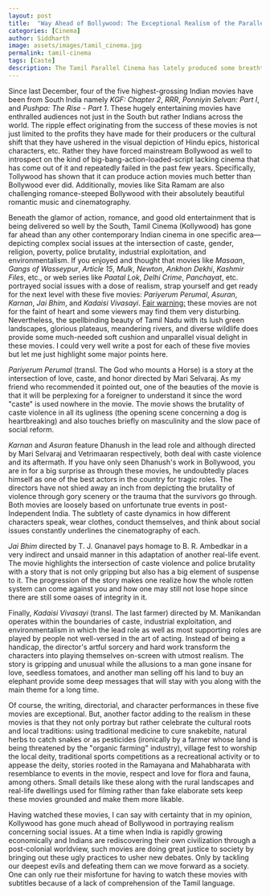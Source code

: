 ```yaml
---
layout: post
title:  "Way Ahead of Bollywood: The Exceptional Realism of the Parallel Tamil Cinema Tackling Social Issues"
categories: [Cinema]
author: Siddharth
image: assets/images/tamil_cinema.jpg
permalink: tamil-cinema
tags: [Caste]
description: The Tamil Parallel Cinema has lately produced some breathtaking movies on social issues.
---
```

Since last December, four of the five highest-grossing Indian movies have been from South India namely <i>KGF: Chapter 2</i>, <i>RRR</i>,  <i>Ponniyin Selvan: Part I</i>, and <i>Pushpa: The Rise - Part 1</i>. These hugely entertaining movies have enthralled audiences not just in the South but rather Indians across the world. The ripple effect originating from the success of these movies is not just limited to the profits they have made for their producers or the cultural shift that they have ushered in the visual depiction of Hindu epics, historical characters, etc. Rather they have forced mainstream Bollywood as well to introspect on the kind of big-bang-action-loaded-script lacking cinema that has come out of it and repeatedly failed in the past few years. Specifically, Tollywood has shown that it can produce action movies much better than Bollywood ever did. Additionally, movies like Sita Ramam are also challenging romance-steeped Bollywood with their absolutely beautiful romantic music and cinematography. 

Beneath the glamor of action, romance, and good old entertainment that is being delivered so well by the South, Tamil Cinema (Kollywood) has gone far ahead than any other contemporary Indian cinema in one specific area—depicting complex social issues at the intersection of caste, gender, religion, poverty, police brutality, industrial exploitation, and environmentalism. If you enjoyed and thought that movies like <i>Masaan</i>, <i>Gangs of Wasseypur</i>, <i>Article 15</i>, <i>Mulk</i>, <i>Newton</i>, <i>Ankhon Dekhi</i>, <i>Kashmir Files</i>, etc., or web series like <i>Paatal Lok</i>, <i>Delhi Crime</i>, <i>Panchayat</i>, etc. portrayed social issues with a dose of realism, strap yourself and get ready for the next level with these five movies: <i>Pariyerum Perumal</i>, <i>Asuran</i>, <i>Karnan</i>, <i>Jai Bhim</i>, and <i>Kadaisi Vivasayi</i>. <u>Fair warning:</u> these movies are not for the faint of heart and some viewers may find them very disturbing. Nevertheless, the spellbinding beauty of Tamil Nadu with its lush green landscapes, glorious plateaus, meandering rivers, and diverse wildlife does provide some much-needed soft cushion and unparallel visual delight in these movies. I could very well write a post for each of these five movies but let me just highlight some major points here.

<i>Pariyerum Perumal</i> (transl. The God who mounts a Horse) is a story at the intersection of love, caste, and honor directed by Mari Selvaraj. As my friend who recommended it pointed out, one of the beauties of the movie is that it will be perplexing for a foreigner to understand it since the word "caste" is used nowhere in the movie. The movie shows the brutality of caste violence in all its ugliness (the opening scene concerning a dog is heartbreaking) and also touches briefly on masculinity and the slow pace of social reform.

<i>Karnan</i> and <i>Asuran</i> feature Dhanush in the lead role and although directed by Mari Selvaraj and Vetrimaaran respectively, both deal with caste violence and its aftermath. If you have only seen Dhanush's work in Bollywood, you are in for a big surprise as through these movies, he undoubtedly places himself as one of the best actors in the country for tragic roles. The directors have not shied away an inch from depicting the brutality of violence through gory scenery or the trauma that the survivors go through. Both movies are loosely based on unfortunate true events in post-Independent India. The subtlety of caste dynamics in how different characters speak, wear clothes, conduct themselves, and think about social issues constantly underlines the cinematography of each.

<i>Jai Bhim</i> directed by T. J. Gnanavel pays homage to B. R. Ambedkar in a very indirect and unsaid manner in this adaptation of another real-life event. The movie highlights the intersection of caste violence and police brutality with a story that is not only gripping but also has a big element of suspense to it. The progression of the story makes one realize how the whole rotten system can come against you and how one may still not lose hope since there are still some oases of integrity in it.

Finally, <i>Kadaisi Vivasayi</i> (transl. The last farmer) directed by M. Manikandan operates within the boundaries of caste, industrial exploitation, and environmentalism in which the lead role as well as most supporting roles are played by people not well-versed in the art of acting. Instead of being a handicap, the director's artful sorcery and hard work transform the characters into playing themselves on-screen with utmost realism. The story is gripping and unusual while the allusions to a man gone insane for love, seedless tomatoes, and another man selling off his land to buy an elephant provide some deep messages that will stay with you along with the main theme for a long time.

Of course, the writing, directorial, and character performances in these five movies are exceptional. But, another factor adding to the realism in these movies is that they not only portray but rather celebrate the cultural roots and local traditions: using traditional medicine to cure snakebite, natural herbs to catch snakes or as pesticides (ironically by a farmer whose land is being threatened by the "organic farming" industry), village fest to worship the local deity, traditional sports competitions as a recreational activity or to appease the deity, stories rooted in the Ramayana and Mahabharata with resemblance to events in the movie, respect and love for flora and fauna, among others. Small details like these along with the rural landscapes and real-life dwellings used for filming rather than fake elaborate sets keep these movies grounded and make them more likable.

Having watched these movies, I can say with certainty that in my opinion, Kollywood has gone much ahead of Bollywood in portraying realism concerning social issues. At a time when India is rapidly growing economically and Indians are rediscovering their own civilization through a post-colonial worldview, such movies are doing great justice to society by bringing out these ugly practices to usher new debates. Only by tackling our deepest evils and defeating them can we move forward as a society. One can only rue their misfortune for having to watch these movies with subtitles because of a lack of comprehension of the Tamil language.

